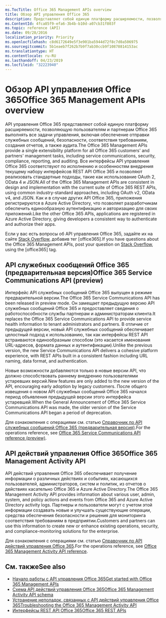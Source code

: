 ```yaml
---
ms.TocTitle: Office 365 Management APIs overview
title: Обзор API управления Office 365
description: Представляет собой единую платформу расширяемости, позволяющую пользователям и партнерам Office 365 выполнять все задачи управления, включая обеспечение отправки служебных сообщений, безопасности, соответствия требованиям, создания отчетов, а также аудита.
ms.ContentId: 4fca85f9-efa6-3b4b-b10d-a07cb31f803f
ms.topic: reference (API)
ms.date: 09/28/2016
localization_priority: Priority
ms.openlocfilehash: c8d6172649e5f3e901ba5944d72f8c7d0a506975
ms.sourcegitcommit: 5b1eaeb7f262b7b9f7ab30ccb9f10878814153ac
ms.translationtype: HT
ms.contentlocale: ru-RU
ms.lasthandoff: 04/23/2019
ms.locfileid: "32223940"
---
```

# <a name="office-365-management-apis-overview"></a><span data-ttu-id="32b59-103">Обзор API управления Office 365</span><span class="sxs-lookup"><span data-stu-id="32b59-103">Office 365 Management APIs overview</span></span>

<span data-ttu-id="32b59-104">API управления Office 365 представляют собой единую платформу расширяемости, позволяющую пользователям и партнерам Office 365 выполнять все задачи управления, включая обеспечение отправки служебных сообщений, безопасности, соответствия требованиям, создания отчетов, а также аудита.</span><span class="sxs-lookup"><span data-stu-id="32b59-104">The Office 365 Management APIs provide a single extensibility platform for all Office 365 customers' and partners' management tasks, including service communications, security, compliance, reporting, and auditing.</span></span> <span data-ttu-id="32b59-105">Все интерфейсы API управления Office 365 соответствуют по исполнению и особенностям внедрения текущему набору интерфейсов REST API Office 365 и позволяют реализовать стандартные подходы, такие как использование OAuth 2, OData 4 и JSON.</span><span class="sxs-lookup"><span data-stu-id="32b59-105">All of the Office 365 Management APIs are consistent in design and implementation with the current suite of Office 365 REST APIs, using common industry-standard approaches, including OAuth v2, OData v4, and JSON.</span></span> <span data-ttu-id="32b59-106">Как и в случае других API Office 365, приложения регистрируются в Azure Active Directory, что позволяет разработчикам обеспечить единообразную аутентификацию и авторизацию для своих приложений.</span><span class="sxs-lookup"><span data-stu-id="32b59-106">Like the other Office 365 APIs, applications are registered in Azure Active Directory, giving developers a consistent way to authenticate and authorize their apps.</span></span>

<span data-ttu-id="32b59-107">Если у вас есть вопросы об API управления Office 365, задайте их на сайте [Stack Overflow](http://stackoverflow.com/tags/office365), добавив тег [office365].</span><span class="sxs-lookup"><span data-stu-id="32b59-107">If you have questions about the Office 365 Management APIs, post your question on [Stack Overflow](http://stackoverflow.com/tags/office365), using the [office365] tag.</span></span>

## <a name="office-365-service-communications-api-preview"></a><span data-ttu-id="32b59-108">API служебных сообщений Office 365 (предварительная версия)</span><span class="sxs-lookup"><span data-stu-id="32b59-108">Office 365 Service Communications API (preview)</span></span>

<span data-ttu-id="32b59-109">Интерфейс API служебных сообщений Office 365 выпущен в режиме предварительной версии.</span><span class="sxs-lookup"><span data-stu-id="32b59-109">The Office 365 Service Communications API has been released in preview mode.</span></span> <span data-ttu-id="32b59-110">Он замещает предыдущую версию API служебных сообщений Office 365 и предоставляет сведения о работоспособности службы партнерам и администраторам клиента.</span><span class="sxs-lookup"><span data-stu-id="32b59-110">It replaces the Office 365 Service Communications API to provide service health information to tenant administrators and partners.</span></span> <span data-ttu-id="32b59-111">В отличие от предыдущей версии, новый API служебных сообщений обеспечивает целостный подход к использованию, так как интерфейсы REST API встраиваются единообразным способом (это касается именования URL-адресов, формата данных и аутентификации).</span><span class="sxs-lookup"><span data-stu-id="32b59-111">Unlike the previous version, the new Service Communications API delivers a cohesive platform experience, with REST APIs built in a consistent fashion including URL naming, data format, and authentication.</span></span>

<span data-ttu-id="32b59-112">Новые возможности добавляются только в новые версии API, что должно способствовать раннему внедрению пользователями устаревших версий.</span><span class="sxs-lookup"><span data-stu-id="32b59-112">New features are only added to the new version of the API, encouraging early adoption by legacy customers.</span></span> <span data-ttu-id="32b59-113">После общего извещения о новом API служебных сообщений Office 365 начался период объявления предыдущей версии этого интерфейса устаревшей.</span><span class="sxs-lookup"><span data-stu-id="32b59-113">When the General Announcement of Office 365 Service Communications API was made, the older version of the Service Communications API began a period of deprecation.</span></span> 

<span data-ttu-id="32b59-114">Для ознакомления с операциями см. статью [Справочник по API служебных сообщений Office 365 (предварительная версия)](office-365-service-communications-api-reference.md).</span><span class="sxs-lookup"><span data-stu-id="32b59-114">For the operations reference, see [Office 365 Service Communications API reference (preview)](office-365-service-communications-api-reference.md).</span></span>


## <a name="office-365-management-activity-api"></a><span data-ttu-id="32b59-115">API действий управления Office 365</span><span class="sxs-lookup"><span data-stu-id="32b59-115">Office 365 Management Activity API</span></span>

<span data-ttu-id="32b59-116">API действий управления Office 365 обеспечивает получение информации о различных действиях и событиях, касающихся пользователей, администраторов, систем и политик, из отчетов о действиях касательно Office 365 и Azure Active Directory.</span><span class="sxs-lookup"><span data-stu-id="32b59-116">The Office 365 Management Activity API provides information about various user, admin, system, and policy actions and events from Office 365 and Azure Active Directory activity logs.</span></span> <span data-ttu-id="32b59-117">Партнеры и пользователи могут с учетом этой информации создавать новые и улучшать существующие операции, средства обеспечения безопасности и решения для мониторинга соответствия требованиям в предприятии.</span><span class="sxs-lookup"><span data-stu-id="32b59-117">Customers and partners can use this information to create new or enhance existing operations, security, and compliance-monitoring solutions for the enterprise.</span></span> 

<span data-ttu-id="32b59-118">Для ознакомления с операциями см. статью [Справочник по API действий управления Office 365](office-365-management-activity-api-reference.md).</span><span class="sxs-lookup"><span data-stu-id="32b59-118">For the operations reference, see [Office 365 Management Activity API reference](office-365-management-activity-api-reference.md).</span></span>

## <a name="see-also"></a><span data-ttu-id="32b59-119">См. также</span><span class="sxs-lookup"><span data-stu-id="32b59-119">See also</span></span>

- [<span data-ttu-id="32b59-120">Начало работы с API управления Office 365</span><span class="sxs-lookup"><span data-stu-id="32b59-120">Get started with Office 365 Management APIs</span></span>](get-started-with-office-365-management-apis.md)
- [<span data-ttu-id="32b59-121">Схема API действий управления Office 365</span><span class="sxs-lookup"><span data-stu-id="32b59-121">Office 365 Management Activity API schema</span></span>](office-365-management-activity-api-schema.md)
- [<span data-ttu-id="32b59-122">Устранение неполадок, связанных с API действий управления Office 365</span><span class="sxs-lookup"><span data-stu-id="32b59-122">Troubleshooting the Office 365 Management Activity API</span></span>](troubleshooting-the-office-365-management-activity-api.md)
- [<span data-ttu-id="32b59-123">Интерфейсы REST API Office 365</span><span class="sxs-lookup"><span data-stu-id="32b59-123">Office 365 REST APIs</span></span>](https://docs.microsoft.com/ru-RU/previous-versions/office/office-365-api/how-to/platform-development-overview)

